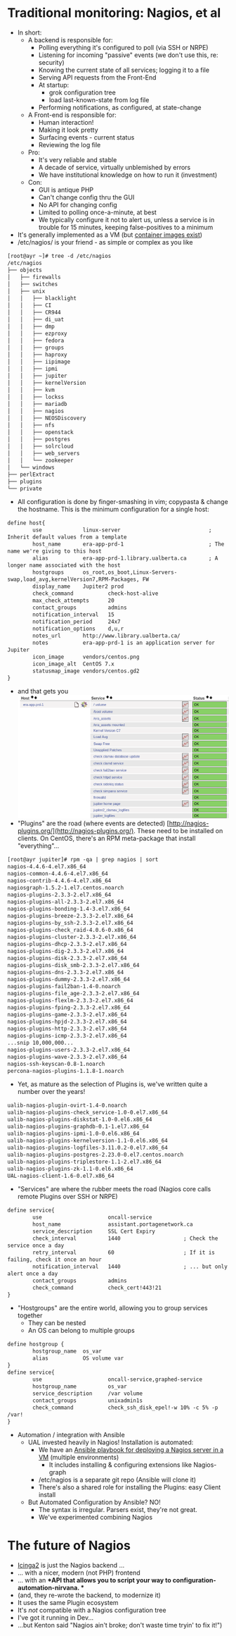 # Traditional monitoring: Nagios, et al

* In short: 
    * A backend is responsible for: 
        * Polling everything it's configured to poll (via SSH or NRPE)
        * Listening for incoming "passive" events (we don't use this, re: security)
        * Knowing the current state of all services; logging it to a file
        * Serving API requests from the Front-End
        * At startup: 
            * grok configuration tree
            * load last-known-state from log file
        * Performing notifications, as configured, at state-change
    * A Front-end is responsible for:
        * Human interaction!
        * Making it look pretty
        * Surfacing events - current status
        * Reviewing the log file
    * Pro: 
        * It's very reliable and stable
        * A decade of service, virtually unblemished by errors
        * We have institutional knowledge on how to run it (investment)
    * Con: 
        * GUI is antique PHP
        * Can't change config thru the GUI
        * No API for changing config
        * Limited to polling once-a-minute, at best
        * We typically configure it not to alert us, unless a service is in trouble for 15 minutes, keeping false-positives to a minimum
* It's generally implemented as a VM (but [container images exist](https://hub.docker.com/r/manios/nagios#!))
* /etc/nagios/ is your friend - as simple or complex as you like

```
[root@ayr ~]# tree -d /etc/nagios
/etc/nagios
├── objects
│   ├── firewalls
│   ├── switches
│   ├── unix
│   │   ├── blacklight
│   │   ├── CI
│   │   ├── CR944
│   │   ├── di_uat
│   │   ├── dmp
│   │   ├── ezproxy
│   │   ├── fedora
│   │   ├── groups
│   │   ├── haproxy
│   │   ├── iipimage
│   │   ├── ipmi
│   │   ├── jupiter
│   │   ├── kernelVersion
│   │   ├── kvm
│   │   ├── lockss
│   │   ├── mariadb
│   │   ├── nagios
│   │   ├── NEOSDiscovery
│   │   ├── nfs
│   │   ├── openstack
│   │   ├── postgres
│   │   ├── solrcloud
│   │   ├── web_servers
│   │   └── zookeeper
│   └── windows
├── perlExtract
├── plugins
└── private
```

* All configuration is done by finger-smashing in vim; copypasta & change the hostname. This is the minimum configuration for a single host:

```
define host{
        use             linux-server                            ; Inherit default values from a template
        host_name       era-app-prd-1                           ; The name we're giving to this host
        alias           era-app-prd-1.library.ualberta.ca       ; A longer name associated with the host
        hostgroups      os_root,os_boot,Linux-Servers-swap,load_avg,kernelVersion7,RPM-Packages, FW
        display_name    Jupiter2 prod
        check_command           check-host-alive
        max_check_attempts      20
        contact_groups          admins
        notification_interval   15
        notification_period     24x7
        notification_options    d,u,r
        notes_url       http://www.library.ualberta.ca/
        notes           era-app-prd-1 is an application server for Jupiter
        icon_image      vendors/centos.png
        icon_image_alt  CentOS 7.x
        statusmap_image vendors/centos.gd2
}
```
* and that gets you ![Nagios Screenshot](images/era-app-prd-1.png)
* "Plugins" are the road (where events are detected) [http://nagios-plugins.org/](http://nagios-plugins.org/). These need to be installed on clients.  On CentOS, there's an RPM  meta-package that install "everything"... 

```
[root@ayr jupiter]# rpm -qa | grep nagios | sort
nagios-4.4.6-4.el7.x86_64
nagios-common-4.4.6-4.el7.x86_64
nagios-contrib-4.4.6-4.el7.x86_64
nagiosgraph-1.5.2-1.el7.centos.noarch
nagios-plugins-2.3.3-2.el7.x86_64
nagios-plugins-all-2.3.3-2.el7.x86_64
nagios-plugins-bonding-1.4-3.el7.x86_64
nagios-plugins-breeze-2.3.3-2.el7.x86_64
nagios-plugins-by_ssh-2.3.3-2.el7.x86_64
nagios-plugins-check_raid-4.0.6-0.x86_64
nagios-plugins-cluster-2.3.3-2.el7.x86_64
nagios-plugins-dhcp-2.3.3-2.el7.x86_64
nagios-plugins-dig-2.3.3-2.el7.x86_64
nagios-plugins-disk-2.3.3-2.el7.x86_64
nagios-plugins-disk_smb-2.3.3-2.el7.x86_64
nagios-plugins-dns-2.3.3-2.el7.x86_64
nagios-plugins-dummy-2.3.3-2.el7.x86_64
nagios-plugins-fail2ban-1.4-0.noarch
nagios-plugins-file_age-2.3.3-2.el7.x86_64
nagios-plugins-flexlm-2.3.3-2.el7.x86_64
nagios-plugins-fping-2.3.3-2.el7.x86_64
nagios-plugins-game-2.3.3-2.el7.x86_64
nagios-plugins-hpjd-2.3.3-2.el7.x86_64
nagios-plugins-http-2.3.3-2.el7.x86_64
nagios-plugins-icmp-2.3.3-2.el7.x86_64
...snip 10,000,000...
nagios-plugins-users-2.3.3-2.el7.x86_64
nagios-plugins-wave-2.3.3-2.el7.x86_64
nagios-ssh-keyscan-0.8-1.noarch
percona-nagios-plugins-1.1.8-1.noarch
```

* Yet, as mature as the selection of Plugins is, we've written quite a number over the years!

```
ualib-nagios-plugin-ovirt-1.4-0.noarch
ualib-nagios-plugins-check_service-1.0-0.el7.x86_64
ualib-nagios-plugins-diskstat-1.0-0.el6.x86_64
ualib-nagios-plugins-graphdb-0.1-1.el7.x86_64
ualib-nagios-plugins-ipmi-1.0-0.el6.x86_64
ualib-nagios-plugins-kernelversion-1.1-0.el6.x86_64
ualib-nagios-plugins-logfiles-3.11.0.2-0.el7.x86_64
ualib-nagios-plugins-postgres-2.23.0-0.el7.centos.noarch
ualib-nagios-plugins-triplestore-1.1-2.el7.x86_64
ualib-nagios-plugins-zk-1.1-0.el6.x86_64
UAL-nagios-client-1.6-0.el7.x86_64
```

* "Services" are where the rubber meets the road (Nagios core calls remote Plugins over SSH or NRPE)

```
define service{
        use                     oncall-service
        host_name               assistant.portagenetwork.ca
        service_description     SSL Cert Expiry
        check_interval          1440                    ; Check the service once a day
        retry_interval          60                      ; If it is failing, check it once an hour
        notification_interval   1440                    ; ... but only alert once a day
        contact_groups          admins
        check_command           check_cert!443!21
}
```

* "Hostgroups" are the entire world, allowing you to group services together
    * They can be nested
    * An OS can belong to multiple groups

```
define hostgroup {
        hostgroup_name  os_var
        alias           OS volume var
}
define service{
        use                     oncall-service,graphed-service
        hostgroup_name          os_var
        service_description     /var volume
        contact_groups          unixadmin1s
        check_command           check_ssh_disk_epel!-w 10% -c 5% -p /var!
}
```

* Automation / integration with Ansible
    * UAL invested heavily in Nagios! Installation is automated:
        * We have an [Ansible playbook for deploying a Nagios server in a VM](https://github.com/ualbertalib/ansible-config/tree/main/projects/nagios) (multiple environments)
            * It includes installing & configuring extensions like Nagios-graph
        * /etc/nagios is a separate git repo (Ansible will clone it)
        * There's also a shared role for installing the Plugins: easy Client install
    * But Automated Configuration by Ansible? NO! 
        * The syntax is irregular. Parsers exist, they're not great.
        * We've experimented combining Nagios 

# The future of Nagios

* [Icinga2](https://icinga.com/docs/icinga-2/latest/doc/01-about/) is just the Nagios backend ...
* ... with a nicer, modern (not PHP) frontend
* ... with an <b>*API that allows you to script your way to configuration-automation-nirvana. *</b>
* (and, they re-wrote the backend, to modernize it)
* It uses the same Plugin ecosystem
* It's *not* compatible with a Nagios configuration tree
* I've got it running in Dev...
* ...but Kenton said "Nagios ain't broke; don't waste time tryin' to fix it!") 